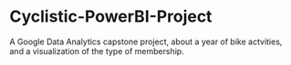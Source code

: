 # Cyclistic-PowerBI-Project
A Google Data Analytics capstone project, about a year of bike actvities, and a visualization of the type of membership.
